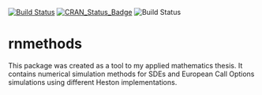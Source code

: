 [![Build Status](https://travis-ci.org/fernote7/rnmethods.svg?branch=master)](https://travis-ci.org/fernote7/rnmethods) [![CRAN_Status_Badge](http://www.r-pkg.org/badges/version/rnmethods)](https://CRAN.R-project.org/package=rnmethods) ![Build Status](https://ci.appveyor.com/api/projects/status/github/fernote7/rnmethods?branch=master&svg=true)



# rnmethods

This package was created as a tool to my applied mathematics thesis. It contains numerical simulation methods for SDEs and European Call Options simulations using different Heston implementations.

